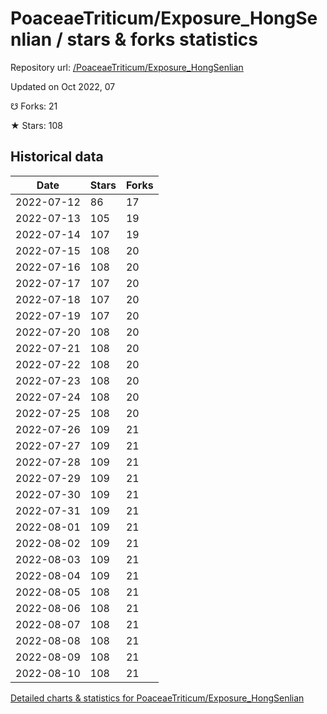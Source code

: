 # PoaceaeTriticum/Exposure_HongSenlian / stars & forks statistics

Repository url: [/PoaceaeTriticum/Exposure_HongSenlian](https://github.com/PoaceaeTriticum/Exposure_HongSenlian)

Updated on Oct 2022, 07

☋ Forks: 21

★ Stars: 108

## Historical data
| Date | Stars | Forks |
|------|-------|-------|
| 2022-07-12 | 86 | 17 | 
| 2022-07-13 | 105 | 19 | 
| 2022-07-14 | 107 | 19 | 
| 2022-07-15 | 108 | 20 | 
| 2022-07-16 | 108 | 20 | 
| 2022-07-17 | 107 | 20 | 
| 2022-07-18 | 107 | 20 | 
| 2022-07-19 | 107 | 20 | 
| 2022-07-20 | 108 | 20 | 
| 2022-07-21 | 108 | 20 | 
| 2022-07-22 | 108 | 20 | 
| 2022-07-23 | 108 | 20 | 
| 2022-07-24 | 108 | 20 | 
| 2022-07-25 | 108 | 20 | 
| 2022-07-26 | 109 | 21 | 
| 2022-07-27 | 109 | 21 | 
| 2022-07-28 | 109 | 21 | 
| 2022-07-29 | 109 | 21 | 
| 2022-07-30 | 109 | 21 | 
| 2022-07-31 | 109 | 21 | 
| 2022-08-01 | 109 | 21 | 
| 2022-08-02 | 109 | 21 | 
| 2022-08-03 | 109 | 21 | 
| 2022-08-04 | 109 | 21 | 
| 2022-08-05 | 108 | 21 | 
| 2022-08-06 | 108 | 21 | 
| 2022-08-07 | 108 | 21 | 
| 2022-08-08 | 108 | 21 | 
| 2022-08-09 | 108 | 21 | 
| 2022-08-10 | 108 | 21 | 


[Detailed charts & statistics for PoaceaeTriticum/Exposure_HongSenlian](https://reviewgithub.com/rep/PoaceaeTriticum/Exposure_HongSenlian)
